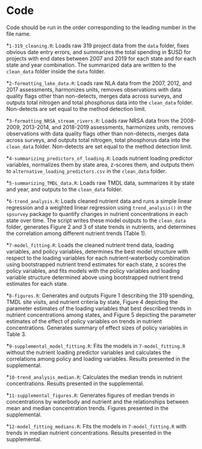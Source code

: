 # Code
Code should be run in the order corresponding to the leading number in the file name.

*`1-319_cleaning.R`: Loads raw 319 project data from the `data` folder, fixes obvious date entry errors, and summarizes the total spending in $USD for projects with end dates between 2007 and 2019 for each state and for each state and year combination. The summarized data are written to the `clean_data` folder inside the `data` folder.

*`2-formatting_lake_data.R`: Loads raw NLA data from the 2007, 2012, and 2017 assessments, harmonizes units, removes observations with data quality flags other than non-detects, merges data across surveys, and outputs total nitrogen and total phosphorus data into the `clean_data` folder. Non-detects are set equal to the method detection limit.

*`3-formatting_NRSA_stream_rivers.R`: Loads raw NRSA data from the 2008-2009, 2013-2014, and 2018-2019 assessments, harmonizes units, removes observations with data quality flags other than non-detects, merges data across surveys, and outputs total nitrogen, total phosphorus data into the `clean_data` folder. Non-detects are set equal to the method detection limit.

*`4-summarizing_predictors_of_loading.R`: Loads nutrient loading predictor variables, normalizes them by state area, z-scores them, and outputs them to `alternative_loading_predictors.csv` in the `clean_data` folder.

*`5-summarizing_TMDL_data.R`: Loads raw TMDL data, summarizes it by state and year, and outputs to the `clean_data` folder.

*`6-trend_analysis.R`: Loads cleaned nutrient data and runs a simple linear regression and a weighted linear regression using `trend_analysis()` in the `spsurvey` package to quantify changes in nutrient concentrations in each state over time. The script writes these model outputs to the `clean_data` folder, generates Figure 2 and 3 of state trends in nutrients, and determines the correlation among different nutrient trends (Table 1).

*`7-model_fitting.R`: Loads the cleaned nutrient trend data, loading variables, and policy variables, determines the best model structure with respect to the loading variables for each nutrient-waterbody combination using bootstrapped nutrient trend estimates for each state, z scores the policy variables, and fits models with the policy variables and loading variable structure determined above using bootstrapped nutrient trend estimates for each state. 

*`8-figures.R`: Generates and outputs Figure 1 describing the 319 spending, TMDL site visits, and nutrient criteria by state, Figure 4 depicting the parameter estimates of the loading variables that best described trends in nutrient concentrations among states, and Figure 5 depicting the parameter estimates of the effect of policy variables on trends in nutrient concentrations. Generates summary of effect sizes of policy variables in Table 3.

*`9-supplemental_model_fitting.R`: Fits the models in `7-model_fitting.R` without the nutrient loading predictor variables and calculates the correlations among policy and loading variables. Results presented in the supplemental. 

*`10-trend_analysis_median.R`: Calculates the median trends in nutrient concentrations. Results presented in the supplemental. 

*`11-supplemental_figures.R`: Generates figures of median trends in concentrations by waterbody and nutrient and the relationships between mean and median concentration trends. Figures presented in the supplemental. 

*`12-model_fitting_medians.R`: Fits the models in `7-model_fitting.R` with trends in median nutrient concentrations. Results presented in the supplemental. 
